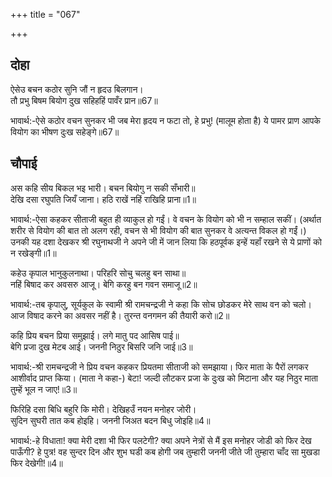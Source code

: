 +++
title = "067"

+++
## दोहा
ऐसेउ बचन कठोर सुनि जौं न हृदउ बिलगान।  
तौ प्रभु बिषम बियोग दुख सहिहहिं पावँर प्रान॥67॥  

भावार्थ:-ऐसे कठोर वचन सुनकर भी जब मेरा हृदय न फटा तो, हे प्रभु! (मालूम होता है) ये पामर प्राण आपके वियोग का भीषण दुःख सहेङ्गे॥67॥  




## चौपाई
अस कहि सीय बिकल भइ भारी। बचन बियोगु न सकी सँभारी॥  
देखि दसा रघुपति जियँ जाना। हठि राखें नहिं राखिहि प्राना॥1॥  

भावार्थ:-ऐसा कहकर सीताजी बहुत ही व्याकुल हो गईं। वे वचन के वियोग को भी न सम्हाल सकीं। (अर्थात शरीर से वियोग की बात तो अलग रही, वचन से भी वियोग की बात सुनकर वे अत्यन्त विकल हो गईं।) उनकी यह दशा देखकर श्री रघुनाथजी ने अपने जी में जान लिया कि हठपूर्वक इन्हें यहाँ रखने से ये प्राणों को न रखेङ्गी॥1॥  

कहेउ कृपाल भानुकुलनाथा। परिहरि सोचु चलहु बन साथा॥  
नहिं बिषाद कर अवसरु आजू। बेगि करहु बन गवन समाजू॥2॥  

भावार्थ:-तब कृपालु, सूर्यकुल के स्वामी श्री रामचन्द्रजी ने कहा कि सोच छोडकर मेरे साथ वन को चलो। आज विषाद करने का अवसर नहीं है। तुरन्त वनगमन की तैयारी करो॥2॥  

कहि प्रिय बचन प्रिया समुझाई। लगे मातु पद आसिष पाई॥  
बेगि प्रजा दुख मेटब आई। जननी निठुर बिसरि जनि जाई॥3॥  

भावार्थ:-श्री रामचन्द्रजी ने प्रिय वचन कहकर प्रियतमा सीताजी को समझाया। फिर माता के पैरों लगकर आशीर्वाद प्राप्त किया। (माता ने कहा-) बेटा! जल्दी लौटकर प्रजा के दुःख को मिटाना और यह निठुर माता तुम्हें भूल न जाए!॥3॥  

फिरिहि दसा बिधि बहुरि कि मोरी। देखिहउँ नयन मनोहर जोरी।  
सुदिन सुघरी तात कब होइहि। जननी जिअत बदन बिधु जोइहि॥4॥  

भावार्थ:-हे विधाता! क्या मेरी दशा भी फिर पलटेगी? क्या अपने नेत्रों से मैं इस मनोहर जोडी को फिर देख पाऊँगी? हे पुत्र! वह सुन्दर दिन और शुभ घडी कब होगी जब तुम्हारी जननी जीते जी तुम्हारा चाँद सा मुखडा फिर देखेगी!॥4॥  

